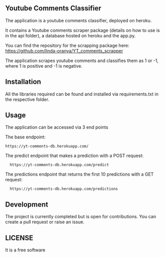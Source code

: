 ## Youtube Comments Classifier
The application is a youtube comments classifier, deployed on heroku.

It contains a Youtube comments scraper package (details on how to use is in the api folder), a database hosted on heroku and the app.py.

You can find the repository for the scrapping package here: https://github.com/linda-oranya/YT_comments_scrapper

The application scrapes youtube comments and classifies them as 1 or -1, where 1 is positive and -1 is negative.

## Installation
All the libraries required can be found and installed via requirements.txt in the respective folder.

## Usage
The application can be accessed via 3 end points

The base endpoint:


```
https://yt-comments-db.herokuapp.com/
```


The predict endpoint that makes a prediction with a POST request:

```
  https://yt-comments-db.herokuapp.com/predict
  ```

The predictions endpoint that returns the first 10 predictions with a GET request:

```
  https://yt-comments-db.herokuapp.com/predictions
  ```

  ## Development
  The project is currently completed but is open for contributions. You can create a pull request or raise an issue.

  ## LICENSE
  It is a free software